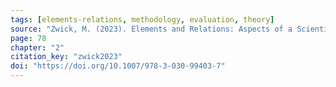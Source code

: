 ```yaml
---
tags: [elements-relations, methodology, evaluation, theory]
source: "Zwick, M. (2023). Elements and Relations: Aspects of a Scientific Metaphysics (Vol. 35). Springer International Publishing."
page: 78
chapter: "2"
citation_key: "zwick2023"
doi: "https://doi.org/10.1007/978-3-030-99403-7"
---
```


